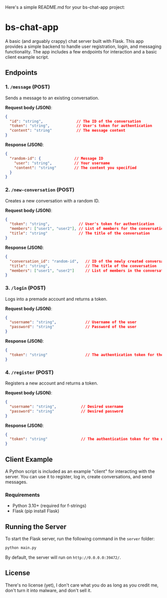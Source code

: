 Here's a simple README.md for your bs-chat-app project:

# bs-chat-app

A basic (and arguably crappy) chat server built with Flask. This app provides a simple backend to handle user registration, login, and messaging functionality. The app includes a few endpoints for interaction and a basic client example script.

## Endpoints

### 1. `/message` (POST)
Sends a message to an existing conversation.

**Request body (JSON)**:
```json
{
  "id": "string",               // The ID of the conversation
  "token": "string",            // User's token for authentication
  "content": "string"           // The message content
}
```

**Response (JSON)**:
```json
{
  "random-id": {               // Message ID
    "user": "string",          // Your username
    "content": "string"        // The content you specified
  }
}
```

### 2. `/new-conversation` (POST)

Creates a new conversation with a random ID.

**Request body (JSON)**:
```json
{
  "token": "string",             // User's token for authentication
  "members": ["user1", "user2"], // List of members for the conversation (Can be only one person)
  "title": "string"              // The title of the conversation
}
```

**Response (JSON)**:
```json
{
  "conversation_id": "random-id",   // ID of the newly created conversation
  "title": "string",                // The title of the conversation
  "members": ["user1", "user2"]     // List of members in the conversation
}
```

### 3. `/login` (POST)

Logs into a premade account and returns a token.

**Request body (JSON)**:
```json
{
  "username": "string",             // Username of the user
  "password": "string"              // Password of the user
}
```

**Response (JSON)**:
```json
{
  "token": "string"                 // The authentication token for the user
}
```

### 4. `/register` (POST)

Registers a new account and returns a token.

**Request body (JSON)**:
```json
{
  "username": "string",           // Desired username
  "password": "string"            // Desired password
}
```

**Response (JSON)**:
```json
{
  "token": "string"               // The authentication token for the new user
}
```

## Client Example

A Python script is included as an example "client" for interacting with the server. You can use it to register, log in, create conversations, and send messages.

### Requirements

- Python 3.10+ (required for f-strings)
- Flask (pip install Flask)

## Running the Server

To start the Flask server, run the following command in the `server` folder:

```bash
python main.py
```

By default, the server will run on `http://0.0.0.0:39472/`.

## License

There's no license (yet), I don't care what you do as long as you credit me, don't turn it into malware, and don't sell it.
